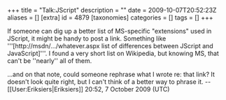 +++
title = "Talk:JScript"
description = ""
date = 2009-10-07T20:52:23Z
aliases = []
[extra]
id = 4879
[taxonomies]
categories = []
tags = []
+++

If someone can dig up a better list of MS-specific "extensions" used in JScript, it might be handy to post a link. Something like '''<nowiki>[http://msdn/.../whatever.aspx list of differences between JScript and JavaScript]</nowiki>'''. I found a very short list on Wikipedia, but knowing MS, that can't be ''nearly'' all of them.

...and on that note, could someone rephrase what I wrote re: that link? It doesn't look quite right, but I can't think of a better way to phrase it. -- [[User:Eriksiers|Eriksiers]] 20:52, 7 October 2009 (UTC)
